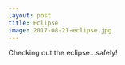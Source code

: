 ```yaml
---
layout: post
title: Eclipse
image: 2017-08-21-eclipse.jpg
---
```


Checking out the eclipse...safely!
